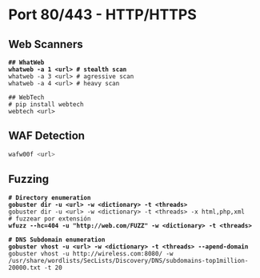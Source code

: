 # Port 80/443 - HTTP/HTTPS

## Web Scanners

<pre class="language-bash"><code class="lang-bash"><strong>## WhatWeb
</strong><strong>whatweb -a 1 &#x3C;url> # stealth scan
</strong>whatweb -a 3 &#x3C;url> # agressive scan
whatweb -a 4 &#x3C;url> # heavy scan

## WebTech
# pip install webtech
webtech &#x3C;url>
</code></pre>

## WAF Detection

```bash
wafw00f <url>
```



## Fuzzing

<pre class="language-bash"><code class="lang-bash"><strong># Directory enumeration
</strong><strong>gobuster dir -u &#x3C;url> -w &#x3C;dictionary> -t &#x3C;threads>
</strong>gobuster dir -u &#x3C;url> -w &#x3C;dictionary> -t &#x3C;threads> -x html,php,xml     # fuzzear por extensión
<strong>wfuzz --hc=404 -u "http://web.com/FUZZ" -w &#x3C;dictionary> -t &#x3C;threads> 
</strong><strong>
</strong><strong># DNS Subdomain enumeration
</strong><strong>gobuster vhost -u &#x3C;url> -w &#x3C;dictionary> -t &#x3C;threads> --apend-domain
</strong>gobuster vhost -u http://wireless.com:8080/ -w /usr/share/wordlists/SecLists/Discovery/DNS/subdomains-top1million-20000.txt -t 20
</code></pre>

